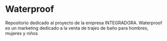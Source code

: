 # Waterproof
Repositorio dedicado al proyecto de la empresa INTEGRADORA. Waterproof es un marketing dedicado a la venta de trajes de baño para hombres, mujeres y niños
